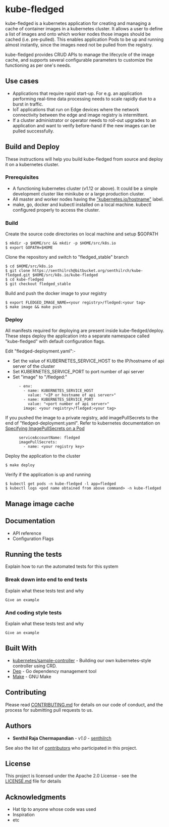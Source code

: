 # kube-fledged

kube-fledged is a kubernetes application for creating and managing a cache of container images in a kubernetes cluster. It allows a user to define a list of images and onto which worker nodes those images should be cached (i.e. pre-pulled). This enables application Pods to be up and running almost instantly, since the images need not be pulled from the registry.

kube-fledged provides CRUD APIs to manage the lifecycle of the image cache, and supports several configurable parameters to customize the functioning as per one's needs. 

## Use cases

- Applications that require rapid start-up. For e.g. an application performing real-time data processing needs to scale rapidly due to a burst in traffic.
- IoT applications that run on Edge devices where the network connectivity between the edge and image registry is intermittent.
- If a cluster administrator or operator needs to roll-out upgrades to an application and want to verify before-hand if the new images can be pulled successfully.

## Build and Deploy

These instructions will help you build kube-fledged from source and deploy it on a kubernetes cluster.

### Prerequisites

- A functioning kubernetes cluster (v1.12 or above). It could be a simple development cluster like minikube or a large production cluster.
- All master and worker nodes having the ["kubernetes.io/hostname"](https://kubernetes.io/docs/reference/kubernetes-api/labels-annotations-taints/#kubernetes-io-hostname) label.
- make, go, docker and kubectl installed on a local machine. kubectl configured properly to access the cluster.

### Build

Create the source code directories on local machine and setup $GOPATH

```
$ mkdir -p $HOME/src && mkdir -p $HOME/src/k8s.io
$ export GOPATH=$HOME
```

Clone the repository and switch to "fledged_stable" branch

```
$ cd $HOME/src/k8s.io
$ git clone https://senthilrch@bitbucket.org/senthilrch/kube-fledged.git $HOME/src/k8s.io/kube-fledged
$ cd kube-fledged
$ git checkout fledged_stable
```

Build and push the docker image to your registry

```
$ export FLEDGED_IMAGE_NAME=<your registry>/fledged:<your tag>
$ make image && make push
```

### Deploy

All manifests required for deploying are present inside kube-fledged/deploy. These steps deploy the
application into a separate namespace called "kube-fledged" with default configuration flags.

Edit "fledged-deployment.yaml":-

- Set the value of KUBERNETES_SERVICE_HOST to the IP/hostname of api server of the cluster 
- Set KUBERNETES_SERVICE_PORT to port number of api server
- Set "image" to "<your registry>/fledged:<your tag>"

```
      - env:
        - name: KUBERNETES_SERVICE_HOST
          value: "<IP or hostname of api server>"
        - name: KUBERNETES_SERVICE_PORT
          value: "<port number of api server>"
        image: <your registry>/fledged:<your tag>
```

If you pushed the image to a private registry, add imagePullSecrets to the end of "fledged-deployment.yaml". Refer to kubernetes documentation on [Specifying ImagePullSecrets on a Pod](https://kubernetes.io/docs/concepts/containers/images/#specifying-imagepullsecrets-on-a-pod)

```
      serviceAccountName: fledged
      imagePullSecrets:
        - name: <your registry key>
```

Deploy the application to the cluster
```
$ make deploy
```

Verify if the application is up and running
```
$ kubectl get pods -n kube-fledged -l app=fledged
$ kubectl logs <pod name obtained from above command> -n kube-fledged
```

## Manage image cache

## Documentation

- API reference
- Configuration Flags

## Running the tests

Explain how to run the automated tests for this system

### Break down into end to end tests

Explain what these tests test and why

```
Give an example
```

### And coding style tests

Explain what these tests test and why

```
Give an example
```

## Built With

* [kubernetes/sample-controller](https://github.com/kubernetes/sample-controller) - Building our own kubernetes-style controller using CRD.
* [Dep](https://github.com/golang/dep) - Go dependency management tool
* [Make](https://www.gnu.org/software/make/) - GNU Make

## Contributing

Please read [CONTRIBUTING.md](https://gist.github.com/PurpleBooth/b24679402957c63ec426) for details on our code of conduct, and the process for submitting pull requests to us.

## Authors

* **Senthil Raja Chermapandian** - *v1.0* - [senthilrch](https://github.com/senthilrch)

See also the list of [contributors](https://github.com/your/project/contributors) who participated in this project.

## License

This project is licensed under the Apache 2.0 License - see the [LICENSE.md](LICENSE.md) file for details

## Acknowledgments

* Hat tip to anyone whose code was used
* Inspiration
* etc
